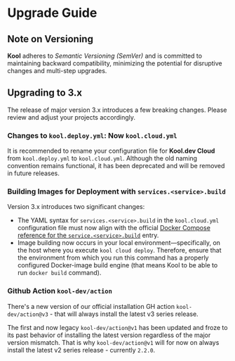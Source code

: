 # Upgrade Guide

## Note on Versioning

**Kool** adheres to *Semantic Versioning (SemVer)* and is committed to maintaining backward compatibility, minimizing the potential for disruptive changes and multi-step upgrades.

## Upgrading to 3.x

The release of major version 3.x introduces a few breaking changes. Please review and adjust your projects accordingly.

### Changes to `kool.deploy.yml`: Now `kool.cloud.yml`

It is recommended to rename your configuration file for **Kool.dev Cloud** from `kool.deploy.yml` to `kool.cloud.yml`. Although the old naming convention remains functional, it has been deprecated and will be removed in future releases.

### Building Images for Deployment with `services.<service>.build`

Version 3.x introduces two significant changes:

- The YAML syntax for `services.<service>.build` in the `kool.cloud.yml` configuration file must now align with the official [Docker Compose reference for the `service.<service>.build`](https://docs.docker.com/compose/compose-file/compose-file-v3/#build) entry.
- Image building now occurs in your local environment—specifically, on the host where you execute `kool cloud deploy`. Therefore, ensure that the environment from which you run this command has a properly configured Docker-image build engine (that means Kool to be able to run `docker build` command).

### Github Action `kool-dev/action`

There's a new version of our official installation GH action `kool-dev/action@v3` - that will always install the latest v3 series release.

The first and now legacy `kool-dev/action@v1` has been updated and froze to its past behavior of installing the latest version regardless of the major version mismatch. That is why `kool-dev/action@v1` will for now on always install the latest v2 series release - currently `2.2.0`.